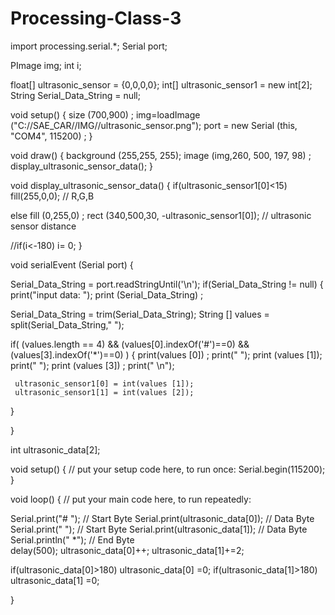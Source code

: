 # Processing-Class-3

import processing.serial.*;
Serial port;

PImage img;
int i;

float[] ultrasonic_sensor = {0,0,0,0};
int[] ultrasonic_sensor1 = new int[2];
String Serial_Data_String = null;

void setup()
{
  size (700,900) ;
  img=loadImage ("C://SAE_CAR//IMG//ultrasonic_sensor.png");
  port = new Serial (this, "COM4", 115200) ;
}

void draw()
{
  background (255,255, 255); 
  image (img,260, 500, 197, 98) ;
  display_ultrasonic_sensor_data();
}

void display_ultrasonic_sensor_data()
{
  if(ultrasonic_sensor1[0]<15)    fill(255,0,0); // R,G,B
  
  else fill (0,255,0) ;
  rect (340,500,30, -ultrasonic_sensor1[0]); // ultrasonic sensor distance
  
  //if(i<-180) i= 0;
}

void serialEvent (Serial port) {
  
  
  Serial_Data_String = port.readStringUntil('\n');
  if(Serial_Data_String != null)
  {
    print("input data: ");
    print (Serial_Data_String) ;
    
   Serial_Data_String = trim(Serial_Data_String);
   String [] values = split(Serial_Data_String," ");
   
   if( (values.length == 4) && (values[0].indexOf('#')==0) && (values[3].indexOf('*')==0) )
   {
     print(values [0]) ;
     print(" ");
     print (values [1]);
     print(" ");
     print (values [3]) ;
     print(" \n");
     
     ultrasonic_sensor1[0] = int(values [1]);
     ultrasonic_sensor1[1] = int(values [2]);
     
   }


 }










 int ultrasonic_data[2];

void setup() {
  // put your setup code here, to run once:
 Serial.begin(115200);
}

void loop() {
  // put your main code here, to run repeatedly:


  Serial.print("# ");                 // Start Byte
  Serial.print(ultrasonic_data[0]);     // Data Byte 
  Serial.print(" ");                 // Start Byte
  Serial.print(ultrasonic_data[1]);     // Data Byte 
  Serial.println(" *");               // End Byte  
  delay(500);
  ultrasonic_data[0]++;
  ultrasonic_data[1]+=2;
  
  if(ultrasonic_data[0]>180)  ultrasonic_data[0] =0;
  if(ultrasonic_data[1]>180)  ultrasonic_data[1] =0;
  
}
